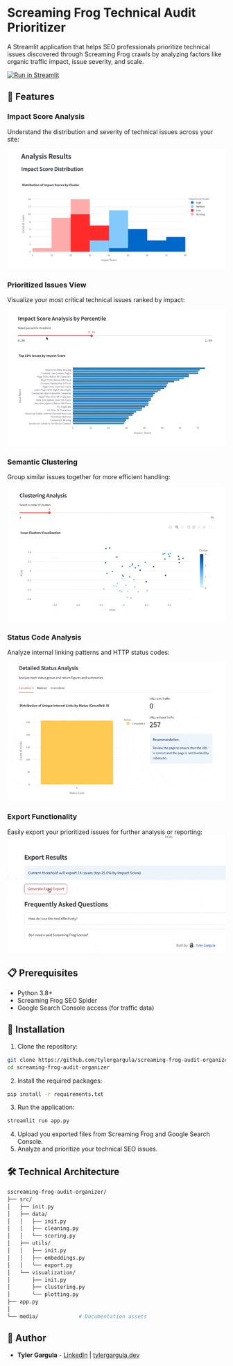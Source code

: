 # Screaming Frog Technical Audit Prioritizer

A Streamlit application that helps SEO professionals prioritize technical issues discovered through Screaming Frog crawls by analyzing factors like organic traffic impact, issue severity, and scale.

[![Run in Streamlit](https://static.streamlit.io/badges/streamlit_badge_black_white.svg)](https://screaming-frog-seo-audit-organizer.streamlit.app/)
## 🎯 Features

### Impact Score Analysis
Understand the distribution and severity of technical issues across your site:

![Impact Score Distribution](media/impact_score_distribution.png)

### Prioritized Issues View
Visualize your most critical technical issues ranked by impact:

![Impact Score Issues](media/impact_score_issues.gif)

### Semantic Clustering
Group similar issues together for more efficient handling:

![Clustering Analysis](media/clustering.gif)

### Status Code Analysis
Analyze internal linking patterns and HTTP status codes:

![Status Code Analysis](media/status_code_analysis.gif)

### Export Functionality
Easily export your prioritized issues for further analysis or reporting:
![Export Functionality](media/export_feature.gif)

## 📋 Prerequisites

- Python 3.8+
- Screaming Frog SEO Spider
- Google Search Console access (for traffic data)

## 🚀 Installation

1. Clone the repository:
```bash
git clone https://github.com/tylergargula/screaming-frog-audit-organizer.git
cd screaming-frog-audit-organizer
```

2. Install the required packages:
```bash
pip install -r requirements.txt
```

3. Run the application:
```bash
streamlit run app.py
```

4. Upload you exported files from Screaming Frog and Google Search Console.
5. Analyze and prioritize your technical SEO issues.

## 🛠️ Technical Architecture
```bash
sscreaming-frog-audit-organizer/
├── src/
│   ├── init.py
│   ├── data/
│   │   ├── init.py
│   │   ├── cleaning.py
│   │   └── scoring.py
│   ├── utils/
│   │   ├── init.py
│   │   ├── embeddings.py
│   │   └── export.py
│   └── visualization/
│       ├── init.py
│       ├── clustering.py
│       └── plotting.py
├── app.py
│  
└── media/             # Documentation assets

```

## 👤 Author
- **Tyler Gargula** - [LinkedIn](https://www.linkedin.com/in/tylergargula/) | [tylergargula.dev](https://tylergargula.dev/)